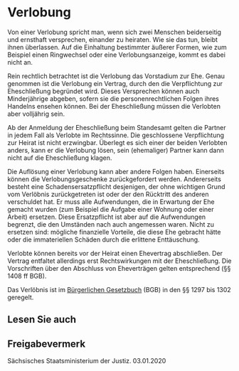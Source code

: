 # Verlobung

Von einer Verlobung spricht man, wenn sich zwei Menschen beiderseitig und ernsthaft versprechen, einander zu heiraten. Wie sie das tun, bleibt ihnen überlassen. Auf die Einhaltung bestimmter äußerer Formen, wie zum Beispiel einen Ringwechsel oder eine Verlobungsanzeige, kommt es dabei nicht an.

Rein rechtlich betrachtet ist die Verlobung das Vorstadium zur Ehe. Genau genommen ist die Verlobung ein Vertrag, durch den die Verpflichtung zur Eheschließung begründet wird. Dieses Versprechen können auch Minderjährige abgeben, sofern sie die personenrechtlichen Folgen ihres Handelns ensehen können. Bei der Eheschließung müssen die Verlobten aber volljährig sein.

Ab der Anmeldung der Eheschließung beim Standesamt gelten die Partner in jedem Fall als Verlobte im Rechtssinne. Die geschlossene Verpflichtung zur Heirat ist nicht erzwingbar. Überlegt es sich einer der beiden Verlobten anders, kann er die Verlobung lösen, sein (ehemaliger) Partner kann dann nicht auf die Eheschließung klagen.

Die Auflösung einer Verlobung kann aber andere Folgen haben. Einerseits können die Verlobungsgeschenke zurückgefordert werden. Andererseits besteht eine Schadensersatzpflicht desjenigen, der ohne wichtigen Grund vom Verlöbnis zurückgetreten ist oder der den Rücktritt des anderen verschuldet hat. Er muss alle Aufwendungen, die in Erwartung der Ehe gemacht wurden (zum Beispiel die Aufgabe einer Wohnung oder einer Arbeit) ersetzen. Diese Ersatzpflicht ist aber auf die Aufwendungen begrenzt, die den Umständen nach auch angemessen waren. Nicht zu ersetzen sind: mögliche finanzielle Vorteile, die diese Ehe gebracht hätte oder die immateriellen Schäden durch die erlittene Enttäuschung.

Verlobte können bereits vor der Heirat einen Ehevertrag abschließen. Der Vertrag entfaltet allerdings erst Rechtswirkungen mit der Eheschließung. Die Vorschriften über den Abschluss von Eheverträgen gelten entsprechend (§§ 1408 ff BGB).

Das Verlöbnis ist im [Bürgerlichen Gesetzbuch](https://www.gesetze-im-internet.de/bgb/ "Bürgerliches Gesetzbuch (BGB)") (BGB) in den §§ 1297 bis 1302 geregelt.

## Lesen Sie auch

## Freigabevermerk

Sächsisches Staatsministerium der Justiz. 03.01.2020
